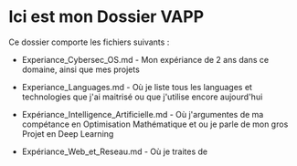 # Ici est mon Dossier VAPP #

Ce dossier comporte les fichiers suivants :

* Experiance_Cybersec_OS.md - Mon expériance de 2 ans dans ce domaine, ainsi que mes projets

* Experiance_Languages.md - Où je liste tous les languages et technologies que j'ai maitrisé ou que j'utilise encore aujourd'hui

* Expériance_Intelligence_Artificielle.md - Où j'argumentes de ma compétance en Optimisation Mathématique et ou je parle de mon gros Projet en Deep Learning

* Expériance_Web_et_Reseau.md - Où je traites de
